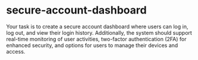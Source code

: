 # secure-account-dashboard
Your task is to create a secure account dashboard where users can log in, log out, and view their login history. Additionally, the system should support real-time monitoring of user activities, two-factor authentication (2FA) for enhanced security, and options for users to manage their devices and access.
